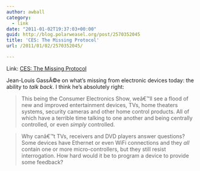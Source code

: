 ```yaml
---
author: awball
category:
  - link
date: "2011-01-02T19:37:03+00:00"
guid: http://blog.polarweasel.org/post/2570352045
title: 'CES: The Missing Protocol'
url: /2011/01/02/2570352045/

---
```

Link: [CES: The Missing Protocol](http://www.mondaynote.com/2010/12/19/ces_missing-_protocol/)

Jean-Louis GassÃ©e on what’s missing from electronic devices today: the ability to _talk back_. I think he’s absolutely right:

> This being the Consumer Electronics Show, weâ€™ll see a flood of new and improved entertainment devices, TVs, home theaters systems, security cameras and other home control products. All of which have a terrible time talking to one another and being centrally controlled, or even _simply_ controlled.

> Why canâ€™t TVs, receivers and DVD players answer questions? Some devices have Ethernet or even WiFi connections and they _all_ contain one or more micro-controllers, but they still resist interrogation. How hard would it be to program a device to provide some feedback?
